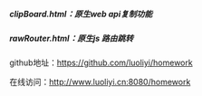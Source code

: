 ##### clipBoard.html：原生web api复制功能
##### rawRouter.html：原生js 路由跳转

github地址：https://github.com/luoliyi/homework

在线访问：http://www.luoliyi.cn:8080/homework